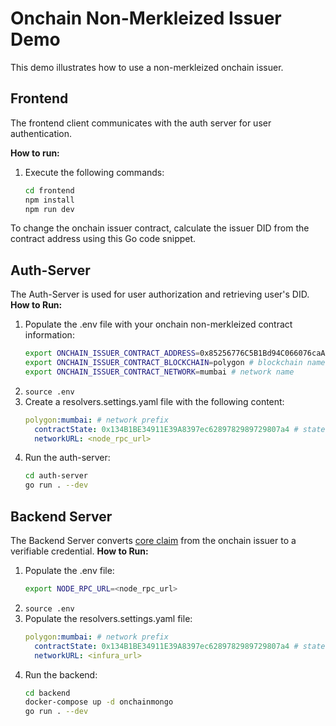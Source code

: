 # Onchain Non-Merkleized Issuer Demo
This demo illustrates how to use a non-merkleized onchain issuer.

## Frontend
The frontend client communicates with the auth server for user authentication.

**How to run:**
1. Execute the following commands:
    ```bash
    cd frontend
    npm install
    npm run dev
    ```
To change the onchain issuer contract, calculate the issuer DID from the contract address using this Go code snippet.

## Auth-Server
The Auth-Server is used for user authorization and retrieving user's DID.
**How to Run:**
1. Populate the .env file with your onchain non-merkleized contract information:
    ```bash
    export ONCHAIN_ISSUER_CONTRACT_ADDRESS=0x85256776C5B1Bd94C066076caAA3e94Abb20aE56 # onchain-issuer contract address
    export ONCHAIN_ISSUER_CONTRACT_BLOCKCHAIN=polygon # blockchain name
    export ONCHAIN_ISSUER_CONTRACT_NETWORK=mumbai # network name
    ```
2. `source .env`
3. Create a resolvers.settings.yaml file with the following content:
    ```yaml
    polygon:mumbai: # network prefix
      contractState: 0x134B1BE34911E39A8397ec6289782989729807a4 # state contract address in mumbai
      networkURL: <node_rpc_url>
    ```
4. Run the auth-server:
    ```bash
    cd auth-server
    go run . --dev
    ```
## Backend Server
The Backend Server converts [core claim](https://docs.iden3.io/protocol/claims-structure/) from the onchain issuer to a verifiable credential.
**How to Run:**
1. Populate the .env file:
    ```bash
    export NODE_RPC_URL=<node_rpc_url>
    ```
2. `source .env`
3. Populate the resolvers.settings.yaml file:
    ```yaml
    polygon:mumbai: # network prefix
      contractState: 0x134B1BE34911E39A8397ec6289782989729807a4 # state contract address
      networkURL: <infura_url>
    ```
4. Run the backend:
    ```bash
    cd backend
    docker-compose up -d onchainmongo
    go run . --dev
    ```
